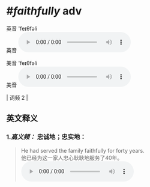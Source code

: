 # ***\#faithfully*** adv
英音 'feɪθfəli  
英音
<audio src="./media/faithfully-b.aac" controls="controls"></audio>

美音 'feɪθfəli  
美音
<audio src="./media/faithfully.aac" controls="controls"></audio>



| 词频 2 |  

英文释义
---
### 1.*高义频：* **忠诚地；忠实地：**  

 > He had served the family faithfully for forty years.   
 > 他已经为这一家人忠心耿耿地服务了40年。    
<audio src="./media/faithfully-1.aac" controls="controls"></audio>


